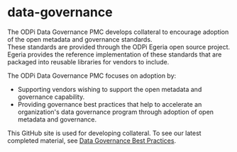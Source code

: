 <!-- SPDX-License-Identifier: Apache-2.0 -->

# data-governance
The ODPi Data Governance PMC develops collateral to encourage adoption of the open metadata and governance standards.  
These standards are provided through the ODPi Egeria open source project.
Egeria provides the reference implementation of these standards that are packaged into reusable libraries for vendors to include.  

The ODPi Data Governance PMC focuses on adoption by:
* Supporting vendors wishing to support the open metadata and governance capability.
* Providing governance best practices that help to accelerate an organization's data governance program through adoption of open metadata and governance.

This GitHub site is used for developing collateral.  To see our latest completed material, see [Data Governance Best Practices](https://odpi.github.io/data-governance/).
